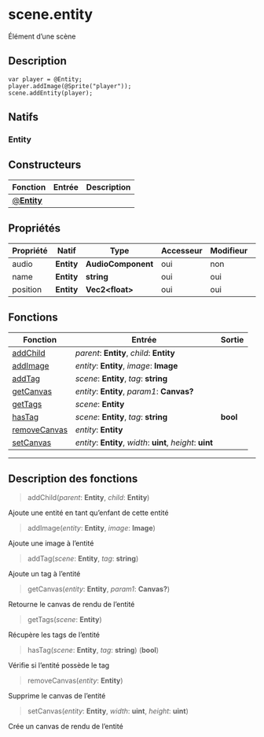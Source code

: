 # scene.entity

Élément d’une scène
## Description
```grimoire
var player = @Entity;
player.addImage(@Sprite("player"));
scene.addEntity(player);
```

## Natifs
### Entity
## Constructeurs
|Fonction|Entrée|Description|
|-|-|-|
|[@**Entity**](#ctor_0)|||
## Propriétés
|Propriété|Natif|Type|Accesseur|Modifieur|Description|
|-|-|-|-|-|-|
|audio|**Entity**|**AudioComponent**|oui|non||
|name|**Entity**|**string**|oui|oui||
|position|**Entity**|**Vec2\<float>**|oui|oui||
## Fonctions
|Fonction|Entrée|Sortie|
|-|-|-|
|[addChild](#func_0)|*parent*: **Entity**, *child*: **Entity**||
|[addImage](#func_1)|*entity*: **Entity**, *image*: **Image**||
|[addTag](#func_2)|*scene*: **Entity**, *tag*: **string**||
|[getCanvas](#func_3)|*entity*: **Entity**, *param1*: **Canvas?**||
|[getTags](#func_4)|*scene*: **Entity**||
|[hasTag](#func_5)|*scene*: **Entity**, *tag*: **string**|**bool**|
|[removeCanvas](#func_6)|*entity*: **Entity**||
|[setCanvas](#func_7)|*entity*: **Entity**, *width*: **uint**, *height*: **uint**||


***
## Description des fonctions

<a id="func_0"></a>
> addChild(*parent*: **Entity**, *child*: **Entity**)

Ajoute une entité en tant qu’enfant de cette entité

<a id="func_1"></a>
> addImage(*entity*: **Entity**, *image*: **Image**)

Ajoute une image à l’entité

<a id="func_2"></a>
> addTag(*scene*: **Entity**, *tag*: **string**)

Ajoute un tag à l’entité

<a id="func_3"></a>
> getCanvas(*entity*: **Entity**, *param1*: **Canvas?**)

Retourne le canvas de rendu de l’entité

<a id="func_4"></a>
> getTags(*scene*: **Entity**)

Récupère les tags de l’entité

<a id="func_5"></a>
> hasTag(*scene*: **Entity**, *tag*: **string**) (**bool**)

Vérifie si l’entité possède le tag

<a id="func_6"></a>
> removeCanvas(*entity*: **Entity**)

Supprime le canvas de l’entité

<a id="func_7"></a>
> setCanvas(*entity*: **Entity**, *width*: **uint**, *height*: **uint**)

Crée un canvas de rendu de l’entité

